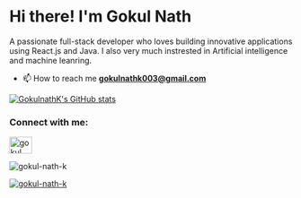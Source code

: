 # Hi there! I'm Gokul Nath 
A passionate full-stack developer who loves building innovative applications using React.js and Java. I also very much instrested in Artificial intelligence and machine leanring.


- 📫 How to reach me **gokulnathk003@gmail.com**


[![GokulnathK's GitHub stats](https://github-readme-stats.vercel.app/api?username=Gokul-nath-K&show_icons=true)](https://github.com/anuraghazra/github-readme-stats)

<h3 align="left">Connect with me:</h3>
<p align="left">
<a href="https://linkedin.com/in/gokul-nath-k" target="blank"><img align="center" src="https://raw.githubusercontent.com/rahuldkjain/github-profile-readme-generator/master/src/images/icons/Social/linked-in-alt.svg" alt="gokul nath k" height="30" width="40" /></a>
</p>


<p align="left"> <img src="https://komarev.com/ghpvc/?username=gokul-nath-k&label=Profile%20views&color=0e75b6&style=flat" alt="gokul-nath-k" /> </p>

<p align="left"> <a href="https://github.com/ryo-ma/github-profile-trophy"><img src="https://github-profile-trophy.vercel.app/?username=gokul-nath-k" alt="gokul-nath-k" /></a> </p>

